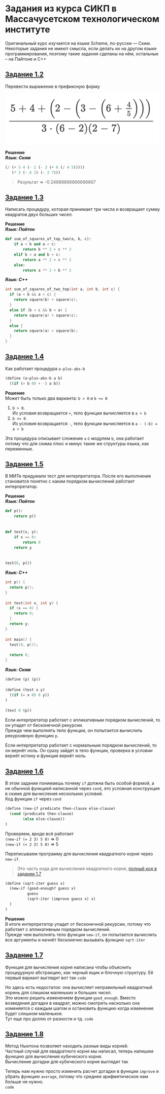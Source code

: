 # Задания из курса СИКП в Массачусетском технологическом институте
Оригинальный курс изучается на языке Scheme, по-русски — Ским.  
Некоторые задания не имеют смысла, если делать их на другом языке программирования,
поэтому такие задания сделаны на нём, остальные – на Пайтоне и С++

## [Задание 1.2](/chapter_1/1.2/expression.scm)
Перевести выражение в префиксную форму

![Картинка выражения](/chapter_1/1.2/expression.png)

**Решение**  
**_Язык: Ским_**
```scm
(/ (+ 5 4 (- 2 (- 3 (+ 6 (/ 4 5)))))
   (* 3 (- 6 2) (- 2 7)))
```
> Результат => -0.24666666666666667

## [Задание 1.3](/chapter_1/1.3)
Написать процедуру, которая принимает три числа и возвращает сумму квадратов двух больших чисел.

**Решение  
_Язык: Пайтон_**
```py
def sum_of_squares_of_top_two(a, b, c):
    if a < b and a < c:
        return b ** 2 + c ** 2
    elif b < a and b < c:
        return a ** 2 + c ** 2
    else:
        return a ** 2 + b ** 2

```
**_Язык: С++_**
```c++
int sum_of_squares_of_two_top(int a, int b, int c) {
  if (a < b && a < c) {
    return square(b) + square(c);
  }
  else if (b < c && b < a) {
    return square(a) + square(c);
  }
  else {
    return square(a) + square(b);
  }
}
```
## [Задание 1.4](/chapter_1/1.4/add-with-abs.scm)
Как работает процедура `a-plus-abs-b`
```scm
(define (a-plus-abs-b a b)
  ((if (> b 0) + -) a b))
```

**Решение**  
Может быть только два варианта: `b > 0` и `b <= 0`  
1. `b > 0`.  
Из условия возвращается `+`, тело функции вычисляется в `a + b`  
2. `b <= 0`.  
Из условия возвращается `-`, тело функции вычисляется в `a - (-b) = a + b`  

Эта процедура описывает сложение `a` с модулем `b`, она работает потому что для
скима плюс и минус такие же структуры языка, как переменные.


## [Задание 1.5](/chapter_1/1.5/)
В МИТе придумали тест для интерпретатора. После его выполнения становится понятно с каким порядком
вычислений работает интерпретатор.  

**Решение**  
**_Язык: Пайтон_**
```py
def p():
    return p()


def test(x, y):
    if x == 0:
        return 0
    return y


test(0, p())

```

**_Язык: С++_**  
```cpp
int p() {
  return p();
}

int test(int x, int y) {
  if (x == 0) {
    return 0;
  }
  return y;
}

int main() {
  test(0, p());

  return 0;
}
```

**_Язык: Ским_**  
```scm
(define (p) (p))

(define (test x y) 
  ((if (= x 0) 0 y))
)

(test 0 (p))
```


Если интерпретатор работает с апликативным порядком вычислений, то он упадет от бесконечной рекурсии.  
Прежде чем выполнять тело функции, он попытается вычислить рекурсивную функцию `p`.  

Если интерпретатор работает с нормальным порядком вычислений, то он вернёт ноль.
Он сразу зайдет в тело функции, проверка в условии вернёт истину и функция вернёт ноль.


## [Задание 1.6]()  
В этом задании понимаешь почему `if` должна быть особой формой, а не обычной функцией написанной через `cond`, это условная конструкция в скиме для вычисления нескольких условий.  
Код функции `if` через `cond`
```scm
(define (new-if predicate then-clause else-clause)
  (cond (predicate then-clause)
        (else else-clause))
)
```

Проверяем, вроде всё работает  
`(new-if (= 2 3) 5 0)` => 0  
`(new-if (< 2 3) 5 0)` => 5

Переписываем программу для вычисления квадратного корня через `new-if`.
> Это часть кода для вычисления квадратного корня, [полный код в задании 1.7]()
```scm
(define (sqrt-iter guess x)
  (new-if (good-enough? guess x)
          guess
          (sqrt-iter (improve guess x) x)
  )
)
```

**Решение**  
В итоге интерпретатор упадет от бесконечной рекурсии, потому что работает с апликативным порядком вычислений.  
Прежде чем выполнять тело функции `new-if`, он попытается вычислить все аргументы и начнёт бесконечно вызывать функцию `sqrt-iter`

## [Задание 1.7]()
Функция для вычисления корня написана чтобы объяснить процедурную абстракцию, как черный ящик и блочную структуру.
Её первый вариант выглядит вот так
`code`

Но здесь есть недостаток: она вычисляет неправильный квадратный корень для слишком маленьких и больших чисел.  
Это можно решить изменением функции `good_enough`. Вместо возведения догадки в квадрат, можно смотреть насколько она изменяется с каждым шагом и остановить функцию когда изменение будет слишком маленькое.  
Тут еще про доллю от разности и тд.
`code`

## [Задание 1.8]()
Метод Ньютона позволяет находить разные виды корней.  
Частный случай для квадратного корня мы написал, теперь напишем функцию для вычисления кубического корня.  
Вычисление догадки для кубического корня выглядит так  

Теперь нам нужно просто изменить расчет догадки в функции `improve` и убрать функцию `average`, потому что среднее арифметическое нам больше не нужно.  
`code`
